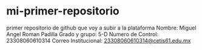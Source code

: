 # mi-primer-repositorio
primer repositorio de github que voy a subir a la plataforma
Nombre: Miguel Angel Roman Padilla
Grado y grupo: 5-D
Numero de Control: 23308060610314
Correo Institucional: 23308060610314@cetis61.edu.mx
